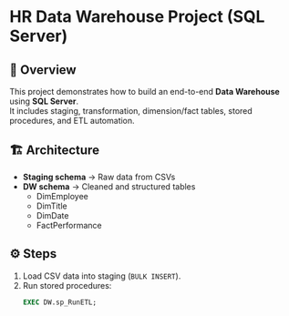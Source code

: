 # HR Data Warehouse Project (SQL Server)

## 📌 Overview
This project demonstrates how to build an end-to-end **Data Warehouse** using **SQL Server**.  
It includes staging, transformation, dimension/fact tables, stored procedures, and ETL automation.

## 🏗️ Architecture
- **Staging schema** → Raw data from CSVs
- **DW schema** → Cleaned and structured tables
  - DimEmployee
  - DimTitle
  - DimDate
  - FactPerformance

## ⚙️ Steps
1. Load CSV data into staging (`BULK INSERT`).
2. Run stored procedures:
   ```sql
   EXEC DW.sp_RunETL;
